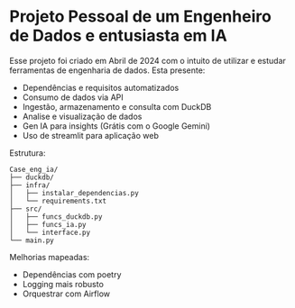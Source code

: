 # Projeto Pessoal de um Engenheiro de Dados e entusiasta em IA
Esse projeto foi criado em Abril de 2024 com o intuito de utilizar e estudar ferramentas de engenharia de dados.
Esta presente:

* Dependências e requisitos automatizados
* Consumo de dados via API
* Ingestão, armazenamento e consulta com DuckDB
* Analise e visualização de dados
* Gen IA para insights (Grátis com o Google Gemini)
* Uso de streamlit para aplicação web


Estrutura:

```
Case_eng_ia/
├── duckdb/
├── infra/
│   ├── instalar_dependencias.py
│   └── requirements.txt
├── src/
│   ├── funcs_duckdb.py
│   ├── funcs_ia.py
│   └── interface.py
└── main.py
```


Melhorias mapeadas: 

* Dependências com poetry
* Logging mais robusto
* Orquestrar com Airflow

